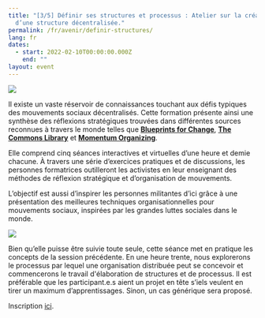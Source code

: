 ```yaml
---
title: "[3/5] Définir ses structures et processus : Atelier sur la création
  d’une structure décentralisée."
permalink: /fr/avenir/definir-structures/
lang: fr
dates:
  - start: 2022-02-10T00:00:00.000Z
    end: ""
layout: event
---
```

![](/media/formtransparent.png)

Il existe un vaste réservoir de connaissances touchant aux défis typiques des mouvements sociaux décentralisés. Cette formation présente ainsi une synthèse des réflexions stratégiques trouvées dans différentes sources reconnues à travers le monde telles que **[Blueprints for Change](https://blueprintsfc.org/)**, **[The Commons Library](https://commonslibrary.org/)** et **[Momentum Organizing](https://www.momentumcommunity.org/)**. 

Elle comprend cinq séances interactives et virtuelles d’une heure et demie chacune. À travers une série d’exercices pratiques et de discussions, les personnes formatrices outilleront les activistes en leur enseignant des méthodes de réflexion stratégique et d’organisation de mouvements. 

L’objectif est aussi d’inspirer les personnes militantes d’ici grâce à une présentation des meilleures techniques organisationnelles pour mouvements sociaux, inspirées par les grandes luttes sociales dans le monde.

![](/media/4.png)

Bien qu’elle puisse être suivie toute seule, cette séance met en pratique les concepts de la session précédente. En une heure trente, nous explorerons le processus par lequel une organisation distribuée peut se concevoir et commencerons le travail d'élaboration de structures et de processus. Il est préférable que les participant.e.s aient un projet en tête s’iels veulent en tirer un maximum d’apprentissages. Sinon, un cas générique sera proposé.

Inscription [ici](https://us02web.zoom.us/meeting/register/tZUudOmhrjwuHNUixdbLeZmxWqjuAer3XVqZ).